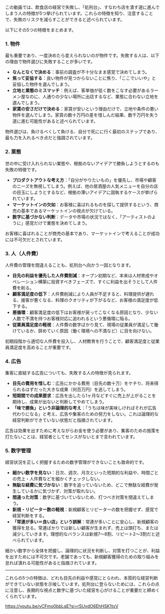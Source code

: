 この動画では、飲食店の経営で失敗し、「処刑台」、すなわち店を潰す道に進んでしまう人の特徴が5つ挙げられています。これらの特徴を知り、注意することで、失敗のリスクを減らすことができると述べられています。

以下にその5つの特徴をまとめます。

### 1. 物件

最も重要であり、一度決めたら変えられないのが物件です。失敗する人は、以下の理由で物件選びに失敗することが多いです。

- **なんとなくで決める**：事前の調査が不十分なまま感覚で決めてしまう。
- **焦って妥協する**：良い物件が見つからないことに焦り、「ここでいいや」と妥協した物件を選んでしまう。
- **立地と業態のミスマッチ**：例えば、客単価が低く数をこなす必要があるラーメン屋なのに、人通りの少ない場所に出店するなど、業態に合わない立地を選んでしまう。
- **家賃の安さだけで決める**：家賃が安いという理由だけで、立地や条件の悪い物件を選んでしまう。家賃の数十万円の差を惜しんだ結果、数千万円を失う道に進む可能性があると述べられています。

物件選びは、負けるべくして負ける、自分で死にに行く最初のステップであり、最も力を入れるべき点だと強調されています。

### 2. 業態

世の中に受け入れられない業態や、根拠のないアイデアで勝負しようとするのも失敗の特徴です。

- **プロダクトアウトな考え方**：「自分がやりたいもの」を優先し、市場や顧客のニーズを無視してしまう。例えば、他の居酒屋の人気メニューを自分の店の目玉にしようとするなど、根拠の薄いアイデアに固執するケースが挙げられています。
- **マーケットインの欠如**：お客様に喜ばれるものを探して提供するという、商売の基本であるマーケットインの視点が欠けている。
- **数字に基づかない判断**：データや市場の状況ではなく、「アーティストのように」感覚だけで業態を決めてしまう。

お客様に喜ばれることが商売の基本であり、マーケットインで考えることが成功には不可欠だとされています。

### 3. 人（人件費）

人件費の管理を間違えることも、処刑台へ向かう一因となります。

- **目先の利益を優先した人件費削減**：オープン初期など、本来は人材育成やオペレーション構築に投資すべきフェーズで、すぐに利益を出そうとして人件費を削る。
- **顧客満足度の低下**：人件費削減により人員が不足すると、料理提供が遅れる、接客が悪くなる、料理のクオリティが下がるなど、お客様の満足度が低下する。
- **悪循環**：顧客満足度の低下はお客様が戻ってこなくなる原因となり、少ない人数で不満を持つお客様対応に追われるという悪循環に陥る。
- **従業員満足度の軽視**：人件費の数字ばかり見て、現場の従業員が満足して働けているか、辞めていく原因（働く環境への不満など）に目を向けない。

初期段階から適切な人件費を投入し、人材教育を行うことで、顧客満足度と従業員満足度を高めることが重要です。

### 4. 広告

集客に直結する広告についても、失敗する人の特徴が見られます。

- **目先の費用を惜しむ**：広告にかかる費用（目先の数十万）をケチり、将来得られるはずだった大きな成果（何百万円）を逃してしまう。
- **短期間での成果要求**：広告を出したら1ヶ月などすぐに売上が上がることを期待し、成果が出ないと判断してやめてしまう。
- **「味で勝負」という非論理的な考え**：「うちは味が美味しければそれが広告代わりになる」と考え、広告や集客のための努力をしない。これは論理的な経営判断ができていない状態だと指摘されています。

広告は効果を出すために考えながらお金を使う必要があり、集客のための施策を打たないことは、経営者としてセンスがないとまで言われています。

### 5. 数字管理

経営状況を正しく把握するための数字管理ができないことも致命的です。

- **細かい数字を見ない**：日次、週次、月次といった短期的な利益や、時間ごとの売上・人件費などを細かくチェックしない。
- **無駄な経費に気づかない**：数字を追っていないため、どこで無駄な経費が発生しているかに気づかず、対策が取れない。
- **間違った対策**：数字に基づいていないため、打つべき対策を間違えてしまう。
- **新規・リピーター数の軽視**：新規顧客とリピーターの数を把握せず、感覚で経営判断をする。
- **「常連が多い＝良い店」という誤解**：常連が多いことに安心し、新規顧客の獲得を怠る。常連ばかりでは新しい顧客が生まれず、売上は頭打ち、または減少していきます。理想的なバランスは新規7〜8割、リピート2〜3割だと述べられています。

細かい数字から全体を把握し、論理的に状況を判断し、対策を打つことが、利益を出すためには不可欠です。老舗であっても、新規顧客獲得のための取り組みを怠れば潰れる可能性があると指摘されています。

---

これらの5つの特徴は、どれも目先の利益や感覚にとらわれ、本質的な経営判断ができていない状態を示唆しています。処刑台に登らないためには、これらの点に注意し、長期的な視点と数字に基づいた経営を心がけることが重要だと締めくくられています。

https://youtu.be/vCFmo0bbLgE?si=rSUydO6EhHSK1txV